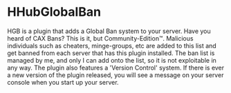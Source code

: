 # HHubGlobalBan
HGB is a plugin that adds a Global Ban system to your server. Have you heard of CAX Bans? This is it, but Community-Edition™️. Malicious individuals such as cheaters, minge-groups, etc are added to this list and get banned from each server that has this plugin installed. The ban list is managed by me, and only I can add onto the list, so it is not exploitable in any way. The plugin also features a 'Version Control' system. If there is ever a new version of the plugin released, you will see a message on your server console when you start up your server.
